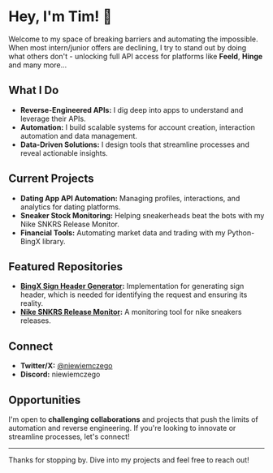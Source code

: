 # Hey, I'm Tim! 👾

Welcome to my space of breaking barriers and automating the impossible. When most intern/junior offers are declining, I try to stand out by doing what others don't - unlocking full API access for platforms like **Feeld**, **Hinge** and many more...

## What I Do
- **Reverse-Engineered APIs:** I dig deep into apps to understand and leverage their APIs.
- **Automation:** I build scalable systems for account creation, interaction automation and data management.
- **Data-Driven Solutions:** I design tools that streamline processes and reveal actionable insights.

## Current Projects
- **Dating App API Automation:** Managing profiles, interactions, and analytics for dating platforms.
- **Sneaker Stock Monitoring:** Helping sneakerheads beat the bots with my Nike SNKRS Release Monitor.
- **Financial Tools:** Automating market data and trading with my Python-BingX library.

## Featured Repositories
- **[BingX Sign Header Generator](https://github.com/niewiemczego/bingx-sign-header-generator):** Implementation for generating sign header, which is needed for identifying the request and ensuring its reality.
- **[Nike SNKRS Release Monitor](https://github.com/niewiemczego/nike-stock-monitor):** A monitoring tool for nike sneakers releases.

## Connect

- **Twitter/X:** [@niewiemczego](https://x.com/niewiemczego)
- **Discord:** niewiemczego

## Opportunities

I'm open to **challenging collaborations** and projects that push the limits of automation and reverse engineering. If you're looking to innovate or streamline processes, let's connect!

---

Thanks for stopping by. Dive into my projects and feel free to reach out!
